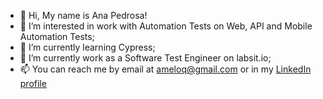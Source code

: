 - 👋 Hi, My name is Ana Pedrosa!
- 👀 I’m interested in work with Automation Tests on Web, API and Mobile Automation Tests;
- 🌱 I’m currently learning Cypress;
- 🔭 I’m currently work as a Software Test Engineer on labsit.io;
- 📫 You can reach me by email at ameloq@gmail.com or in my [LinkedIn profile](https://linkedin.com/in/ana-rosa-pedrosa)

<!---
anarosa/anarosa is a ✨ special ✨ repository because its `README.md` (this file) appears on your GitHub profile.
You can click the Preview link to take a look at your changes.
--->

